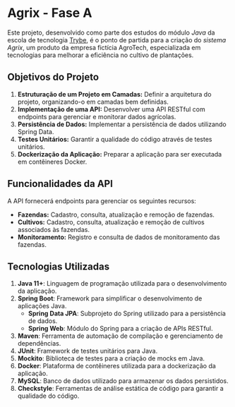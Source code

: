 # Agrix - Fase A

Este projeto, desenvolvido como parte dos estudos do módulo _Java_ da escola de tecnologia [Trybe](https://www.betrybe.com/), é o ponto de partida para a criação do *sistema Agrix*, um produto da empresa fictícia AgroTech, especializada em tecnologias para melhorar a eficiência no cultivo de plantações. 

## Objetivos do Projeto

1.  **Estruturação de um Projeto em Camadas:** Definir a arquitetura do projeto, organizando-o em camadas bem definidas.
2.  **Implementação de uma API:** Desenvolver uma API RESTful com endpoints para gerenciar e monitorar dados agrícolas.
3.  **Persistência de Dados:** Implementar a persistência de dados utilizando Spring Data.
4.  **Testes Unitários:** Garantir a qualidade do código através de testes unitários.
5.  **Dockerização da Aplicação:** Preparar a aplicação para ser executada em contêineres Docker.

## Funcionalidades da API

A API fornecerá endpoints para gerenciar os seguintes recursos:

-   **Fazendas:** Cadastro, consulta, atualização e remoção de fazendas.
-   **Cultivos:** Cadastro, consulta, atualização e remoção de cultivos associados às fazendas.
-   **Monitoramento:** Registro e consulta de dados de monitoramento das fazendas.

## Tecnologias Utilizadas

1.  **Java 11+**: Linguagem de programação utilizada para o desenvolvimento da aplicação.
2.  **Spring Boot**: Framework para simplificar o desenvolvimento de aplicações Java.
    -   **Spring Data JPA**: Subprojeto do Spring utilizado para a persistência de dados.
    -   **Spring Web**: Módulo do Spring para a criação de APIs RESTful.
3.  **Maven**: Ferramenta de automação de compilação e gerenciamento de dependências.
4.  **JUnit**: Framework de testes unitários para Java.
5.  **Mockito**: Biblioteca de testes para a criação de mocks em Java.
6.  **Docker**: Plataforma de contêineres utilizada para a dockerização da aplicação.
7.  **MySQL**: Banco de dados utilizado para armazenar os dados persistidos.
8.  **Checkstyle**: Ferramentas de análise estática de código para garantir a qualidade do código.
